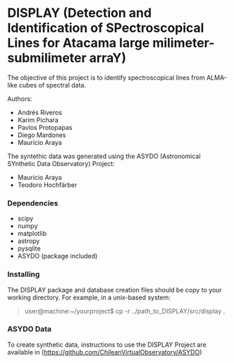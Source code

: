 # DISPLAY (Detection and Identification of SPectroscopical Lines for Atacama large milimeter-submilimeter arraY) #

The objective of this project is to identify spectroscopical lines from ALMA-like cubes of spectral data.

Authors:
* Andrés Riveros
* Karim Pichara
* Pavlos Protopapas
* Diego Mardones
* Mauricio Araya

The syntethic data was generated using the ASYDO (Astronomical SYnthetic Data Observatory) Project:
 * Mauricio Araya
 * Teodoro Hochfärber

### Dependencies ###
 * scipy
 * numpy
 * matplotlib
 * astropy
 * pysqlite
 * ASYDO (package included)


###  Installing ###
The DISPLAY package and database creation files should be copy to your working directory. For example, in a unix-based system:

>  user@machine:~/yourproject$ cp -r ../path\_to\_DISPLAY/src/display .

### ASYDO Data ###

To create synthetic data, instructions to use the DISPLAY Project are available in (https://github.com/ChileanVirtualObservatory/ASYDO)

